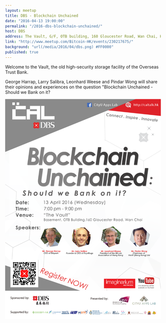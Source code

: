 ```yaml
---
layout: meetup
title: DBS - Blockchain Unchained
date: "2016-04-13 19:00:00"
permalink: "/2016-dbs-blockchain-unchained/"
host: DBS
address: The Vault, G/F, OTB building, 160 Gloucester Road, Wan Chai, Hong Kong
link: "http://www.meetup.com/Bitcoin-HK/events/230217675/"
background: "url(/media/2016/04/dbs.png) #FF0000"
published: true
---
```



Welcome to the Vault, the old high-security storage facility of the Overseas Trust Bank.


George Harrap, <span data-passname="larry">Larry Salibra</span>, <span data-passname="liongrass">Leonhard Weese</span> and Pindar Wong will share their opinions and experiences on the question "Blockchain Unchained - Should we Bank on it?


<img src="/media/2016/04/dbs.png">
